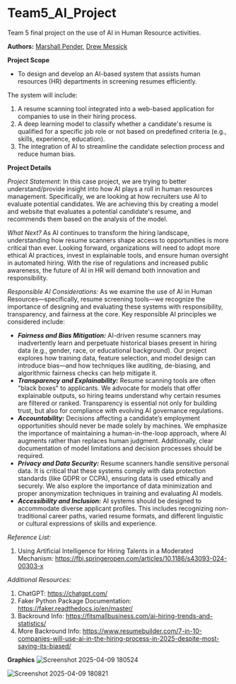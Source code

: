 # Team5_AI_Project

Team 5 final project on the use of AI in Human Resource activities. 

**Authors:** [Marshall Pender](https://github.com/marshallpender), [Drew Messick](https://github.com/drewmessick)

**Project Scope** 

- To design and develop an AI-based system that assists human resources (HR) departments in screening resumes efficiently. 

The system will include:

1. A resume scanning tool integrated into a web-based application for companies to use in their hiring process.
2. A deep learning model to classify whether a candidate's resume is qualified for a specific job role or not based on predefined criteria (e.g., skills, experience, education).
3. The integration of AI to streamline the candidate selection process and reduce human bias.

**Project Details** 

*Project Statement:* 
In this case project, we are trying to better understand/provide insight into how AI plays a roll in human resources management. Specifically, we are looking at how recruiters use AI to evaluate potential candidates. We are achieving this by creating a model and website that evaluates a potential candidate's resume, and recommends them based on the analysis of the model. 

*What Next?*
As AI continues to transform the hiring landscape, understanding how resume scanners shape access to opportunities is more critical than ever. Looking forward, organizations will need to adopt more ethical AI practices, invest in explainable tools, and ensure human oversight in automated hiring. With the rise of regulations and increased public awareness, the future of AI in HR will demand both innovation and responsibility.

*Responsible AI Considerations:*
As we examine the use of AI in Human Resources—specifically, resume screening tools—we recognize the importance of designing and evaluating these systems with responsibility, transparency, and fairness at the core. Key responsible AI principles we considered include:
-  ***Fairness and Bias Mitigation:*** AI-driven resume scanners may inadvertently learn and perpetuate historical biases present in hiring data (e.g., gender, race, or educational background). Our project explores how training data, feature selection, and model design can introduce bias—and how techniques like auditing, de-biasing, and algorithmic fairness checks can help mitigate it.
-  ***Transparency and Explainability:*** Resume scanning tools are often "black boxes" to applicants. We advocate for models that offer explainable outputs, so hiring teams understand why certain resumes are filtered or ranked. Transparency is essential not only for building trust, but also for compliance with evolving AI governance regulations.
-  ***Accountability:*** Decisions affecting a candidate’s employment opportunities should never be made solely by machines. We emphasize the importance of maintaining a human-in-the-loop approach, where AI augments rather than replaces human judgment. Additionally, clear documentation of model limitations and decision processes should be required.
-  ***Privacy and Data Security:*** Resume scanners handle sensitive personal data. It is critical that these systems comply with data protection standards (like GDPR or CCPA), ensuring data is used ethically and securely. We also explore the importance of data minimization and proper anonymization techniques in training and evaluating AI models.
-  ***Accessibility and Inclusion:*** AI systems should be designed to accommodate diverse applicant profiles. This includes recognizing non-traditional career paths, varied resume formats, and different linguistic or cultural expressions of skills and experience.

*Reference List:*
1. Using Artificial Intelligence for Hiring Talents in a Moderated Mechanism: https://fbj.springeropen.com/articles/10.1186/s43093-024-00303-x

*Additional Resources:*
1. ChatGPT: https://chatgpt.com/
2. Faker Python Package Documentation: https://faker.readthedocs.io/en/master/
3. Backround Info: https://fitsmallbusiness.com/ai-hiring-trends-and-statistics/
4. More Backround Info: https://www.resumebuilder.com/7-in-10-companies-will-use-ai-in-the-hiring-process-in-2025-despite-most-saying-its-biased/

**Graphics**
![Screenshot 2025-04-09 180524](https://github.com/user-attachments/assets/5de61952-8736-4d93-a390-63083958033f)

![Screenshot 2025-04-09 180821](https://github.com/user-attachments/assets/58aa7c4c-c7ea-4340-8c7b-cd5541448a3b)


